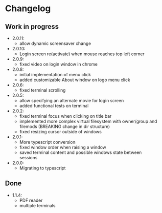 # Changelog

## Work in progress
* 2.0.11:
  * allow dynamic screensaver change
* 2.0.10:
  * Login screen re(activate) when mouse 
  reaches top left corner
* 2.0.9:
  * fixed video on login window in chrome
* 2.0.8:
  * initial implementation of menu click
  * added customizable About window on logo
  menu click
* 2.0.6:
  * fixed terminal scrolling
* 2.0.5:
  * allow specifying an alternate movie for
  login screen
  * added functional tests on terminal
* 2.0.2:
  * fixed terminal focus when clicking on 
  title bar
  * implemented more complex virtual
  filesystem with owner/group and 
  filemods (BREAKING change in dir structure)
  * fixed resizing cursor outside of windows
* 2.0.1:
  * More typescript conversion
  * fixed window order when raising a window
  * saved terminal content and possible windows
  state between sessions
* 2.0.0:
  * Migrating to typescript

## Done

* 1.1.4:
  * PDF reader
  * multiple terminals
